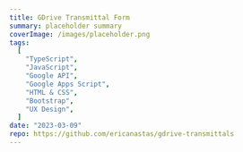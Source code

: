 ```yaml
---
title: GDrive Transmittal Form
summary: placeholder summary
coverImage: /images/placeholder.png
tags:
  [
    "TypeScript",
    "JavaScript",
    "Google API",
    "Google Apps Script",
    "HTML & CSS",
    "Bootstrap",
    "UX Design",
  ]
date: "2023-03-09"
repo: https://github.com/ericanastas/gdrive-transmittals
---
```

